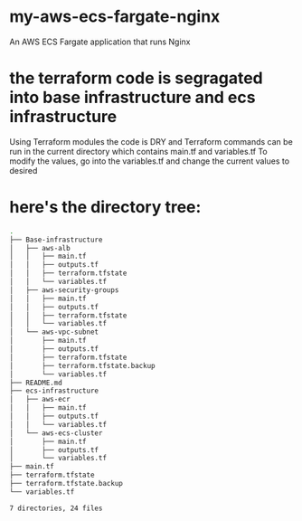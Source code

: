 # my-aws-ecs-fargate-nginx
An AWS ECS Fargate application that runs Nginx 

# the terraform code is segragated into base infrastructure and ecs infrastructure
Using Terraform modules the code is DRY and Terraform commands can be run in the current directory which contains main.tf and variables.tf
To modify the values, go into the variables.tf and change the current values to desired

# here's the directory tree:
```bash
.
├── Base-infrastructure      
│   ├── aws-alb
│   │   ├── main.tf
│   │   ├── outputs.tf
│   │   ├── terraform.tfstate
│   │   └── variables.tf
│   ├── aws-security-groups
│   │   ├── main.tf
│   │   ├── outputs.tf
│   │   ├── terraform.tfstate
│   │   └── variables.tf
│   └── aws-vpc-subnet
│       ├── main.tf
│       ├── outputs.tf
│       ├── terraform.tfstate
│       ├── terraform.tfstate.backup
│       └── variables.tf
├── README.md
├── ecs-infrastructure
│   ├── aws-ecr
│   │   ├── main.tf
│   │   ├── outputs.tf
│   │   └── variables.tf
│   └── aws-ecs-cluster
│       ├── main.tf
│       ├── outputs.tf
│       └── variables.tf
├── main.tf
├── terraform.tfstate
├── terraform.tfstate.backup
└── variables.tf

7 directories, 24 files
```
